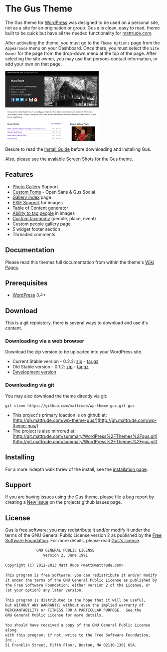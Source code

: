 # The Gus Theme

The Gus theme for [WordPress](http://wordpress.org) was designed to be used on a personal site, not as a site for an origination or group.  Gus a is clean, easy to read, theme built to be quick but have all the needed functionality for [mattrude.com](http://mattrude.com).

After activating the theme, you must go to the `Theme Options` page from the `Appearance` menu on your Dashboard.  Once there, you must select the `Site Owner` for the page from the drop-down menu at the top of the page.  After selecting the site owner, you may use that persons contact information, or add your own on that page.

![Screenshot](https://github.com/mattrude/wp-theme-gus/raw/master/screenshot.png)

Besure to read the [Install Guide](https://github.com/mattrude/wp-theme-gus/wiki/Installing) before downloading and installing Gus.

Also, please see the avalable [Screen Shots](https://github.com/mattrude/wp-theme-gus/wiki/Screen-Shots) for the Gus theme.

## Features

* [Photo Gallery](https://github.com/mattrude/wp-theme-gus/wiki/Photo-gallery-support#head) Support
* [Custom Fonts](https://github.com/mattrude/wp-theme-gus/wiki/Fonts#head) - Open Sans & Gus Social
* [Gallery index](https://github.com/mattrude/wp-theme-gus/wiki/Gallery-index-page#head) page
* [EXIF Support](https://github.com/mattrude/wp-theme-gus/wiki/Exif-support-for-images#head) for images
* Table of Content generator
* [Ability to tag people](https://github.com/mattrude/wp-theme-gus/wiki/Ability-to-tag-people-in-images#head) in images
* [Custom taxonomy](https://github.com/mattrude/wp-theme-gus/wiki/Custom-taxonomy#head) (people, place, event)
* Custom people gallery page
* 5 widget footer section
* Threaded comments

## Documentation

Please read this themes full documentation from within the theme's [Wiki Pages](https://github.com/mattrude/wp-theme-gus/wiki).

## Prerequisites

* [WordPress](http://wordpress.org) 3.4+

## Download

This is a git repoistory, there is several ways to download and use it's content.

### Downloading via a web browser

Download the zip version to be uploaded into your WordPress site.

* Current Stable version - 0.2.2: [zip](https://github.com/mattrude/wp-theme-gus/zipball/0.2.2) - [tar.gz](https://github.com/mattrude/wp-theme-gus/tarball/0.2.2)
* Old Stable version - 0.1.2: [zip](https://github.com/mattrude/wp-theme-gus/zipball/0.1.2) - [tar.gz](https://github.com/mattrude/wp-theme-gus/tarball/0.1.2)
* [Development version](https://github.com/mattrude/wp-theme-gus/zipball/master)

### Downloading via git

You may also download the theme directly via git:

    git clone https://github.com/mattrude/wp-theme-gus.git gus

* This project's primary loaction is on github at: [http://gh.mattrude.com/wp-theme-gus/](http://gh.mattrude.com/wp-theme-gus/)
* The project is also mirrored at: [http://git.mattrude.com/summary/WordPress%2FThemes%2Fgus.git](http://git.mattrude.com/summary/WordPress%2FThemes%2Fgus.git)

## Installing
For a more indepth walk threw of the install, see the [installation page](https://github.com/mattrude/wp-theme-gus/wiki/Installing).

## Support
If you are having issues using the Gus theme, please file a bug report by creating a [New Issue](https://github.com/mattrude/wp-theme-gus/issues) on the projects github issues page.

## License
Gus is free software; you may redistribute it and/or modify it under the terms of the GNU General Public License version 2 as published by the [Free Software Foundation](http://www.fsf.org/). For more details, please read [Gus's license](https://github.com/mattrude/wp-theme-gus/blob/master/license.txt).

                  GNU GENERAL PUBLIC LICENSE
                     Version 2, June 1991
    
    Copyright (C) 2012-2013 Matt Rude <matt@mattrude.com>
    
    This program is free software; you can redistribute it and/or modify
    it under the terms of the GNU General Public License as published by
    the Free Software Foundation; either version 2 of the License, or
    (at your option) any later version.
    
    This program is distributed in the hope that it will be useful,
    but WITHOUT ANY WARRANTY; without even the implied warranty of
    MERCHANTABILITY or FITNESS FOR A PARTICULAR PURPOSE.  See the
    GNU General Public License for more details.
    
    You should have received a copy of the GNU General Public License along
    with this program; if not, write to the Free Software Foundation, Inc.,
    51 Franklin Street, Fifth Floor, Boston, MA 02110-1301 USA.
